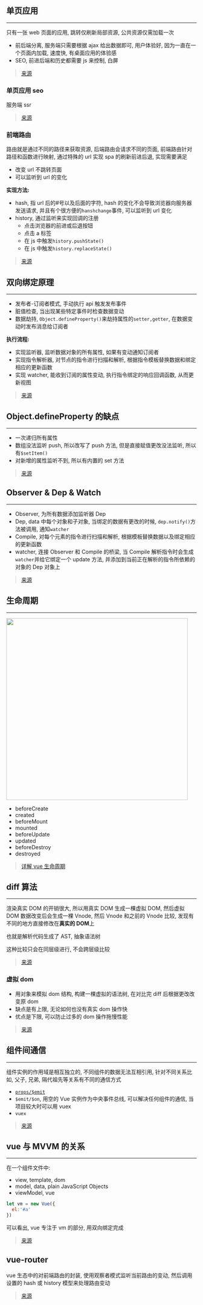## 单页应用

---

只有一张 web 页面的应用, 跳转仅刷新局部资源, 公共资源仅需加载一次

- 前后端分离, 服务端只需要根据 ajax 给出数据即可, 用户体验好, 因为一直在一个页面内加载, 速度快, 有桌面应用的体验感
- SEO, 前进后端和历史都需要 js 来控制, 白屏

> [来源](https://www.zhihu.com/question/20792064)

### 单页应用 seo

服务端 ssr

> [来源](https://juejin.im/post/5c42fdd36fb9a049b07da6dc)

### 前端路由

路由就是通过不同的路径来获取资源, 后端路由会请求不同的页面, 前端路由针对路径和函数进行映射, 通过特殊的 url 实现 spa 的刷新前进后退, 实现需要满足

- 改变 url 不跳转页面
- 可以监听到 url 的变化

**实现方法:**

- hash, 指 url 后的#号以及后面的字符, hash 的变化不会导致浏览器向服务器发送请求, 并且有个很方便的`hanshchange`事件, 可以监听到 url 变化
- history, 通过监听来实现回调的注册
  - 点击浏览器的前进或后退按钮
  - 点击 a 标签
  - 在 js 中触发`history.pushState()`
  - 在 js 中触发`history.replaceState()`

> [来源](https://juejin.im/post/5d2d19ccf265da1b7f29b05f)

## 双向绑定原理

---

- 发布者-订阅者模式, 手动执行 api 触发发布事件
- 脏值检查, 当出现某些特定事件时检查数据变动
- 数据劫持, `Object.defineProperty()`来劫持属性的`setter,getter`, 在数据变动时发布消息给订阅者

**执行流程:**

- 实现监听器, 监听数据对象的所有属性, 如果有变动通知订阅者
- 实现指令解析器, 对节点的指令进行扫描和解析, 根据指令模板替换数据和绑定相应的更新函数
- 实现 watcher, 能收到订阅的属性变动, 执行指令绑定的响应回调函数, 从而更新视图

> [来源](https://segmentfault.com/a/1190000006599500)

## Object.defineProperty 的缺点

---

- 一次递归所有属性
- 数组没法监听 push, 所以改写了 push 方法, 但是直接赋值更改没法监听, 所以有`$setItem()`
- 对新增的属性监听不到, 所以有内置的 set 方法

> [来源](https://juejin.im/post/5e548134e51d45270531860f)

## Observer & Dep & Watch

---

- Observer, 为所有数据添加监听器 Dep
- Dep, data 中每个对象和子对象, 当绑定的数据有更改的时候, `dep.notify()`方法被调用, 通知`watcher`
- Compile, 对每个元素的指令进行扫描和解析, 根据模板替换数据以及绑定相应的更新函数
- watcher, 连接 Observer 和 Compile 的桥梁, 当 Compile 解析指令时会生成`watcher`并给它绑定一个 update 方法, 并添加到当前正在解析的指令所依赖的对象的 Dep 对象上

> [来源](https://segmentfault.com/a/1190000006599500)

## 生命周期

---

<img src="../source/vue-1.jpg" alt="" width="480"/>

- beforeCreate
- created
- beforeMount
- mounted
- beforeUpdate
- updated
- beforeDestroy
- destroyed

> [详解 vue 生命周期](https://segmentfault.com/a/1190000011381906)

## diff 算法

---

渲染真实 DOM 的开销很大, 所以用真实 DOM 生成一棵虚拟 DOM, 然后虚拟 DOM 数据改变后会生成一棵 Vnode, 然后 Vnode 和之前的 Vnode 比较, 发现有不同的地方直接修改在**真实的 DOM**上

也就是解析代码生成了 AST, 抽象语法树

这种比较只会在同层级进行, 不会跨层级比较

> [来源](https://github.com/aooy/blog/issues/2)

### 虚拟 dom

- 用对象来模拟 dom 结构, 构建一棵虚拟的语法树, 在对比完 diff 后根据更改改变原 dom
- 缺点是有上限, 无论如何也没有真实 dom 操作快
- 优点是下限, 可以防止过多的 dom 操作拖慢性能

> [来源](https://juejin.im/post/5d36cc575188257aea108a74)

## 组件间通信

---

组件实例的作用域是相互独立的, 不同组件的数据无法互相引用, 针对不同关系比如, 父子, 兄弟, 隔代祖先等关系有不同的通信方式

- [`props/$emit`](https://www.jianshu.com/p/89bd18e44e73)
- `$emit/$on`, 用空的 Vue 实例作为中央事件总线, 可以解决任何组件的通信, 当项目较大时可以用 vuex
- `vuex`

> [来源](https://juejin.im/post/5cde0b43f265da03867e78d3)

## vue 与 MVVM 的关系

---

在一个组件文件中:

- view, template, dom
- model, data, plain JavaScript Objects
- viewModel, vue

```JavaScript
let vm = new Vue({
  el:'#a'
})
```

可以看出, vue 专注于 vm 的部分, 用双向绑定完成

> [来源](https://juejin.im/post/5b2f0769e51d45589f46949e)

## vue-router

vue 生态中的对前端路由的封装, 使用观察者模式监听当前路由的变动, 然后调用设置的 hash 或 history 模型来处理路由变动

> [来源](https://zhuanlan.zhihu.com/p/37730038)
